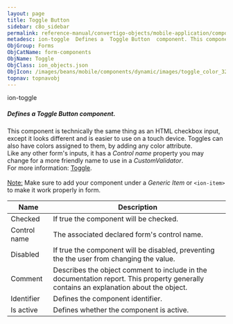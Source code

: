 ```yaml
---
layout: page
title: Toggle Button
sidebar: c8o_sidebar
permalink: reference-manual/convertigo-objects/mobile-application/components/form-components/toggle-button/
metadesc: ion-toggle  Defines a  Toggle Button  component. This component is technically the same thing as an HTML checkbox input, except it looks different and
ObjGroup: Forms
ObjCatName: form-components
ObjName: Toggle
ObjClass: ion_objects.json
ObjIcon: /images/beans/mobile/components/dynamic/images/toggle_color_32x32.png
topnav: topnavobj
---
```

ion-toggle<br/>

##### Defines a <i>Toggle Button</i> component.<br/>
This component is technically the same thing as an HTML checkbox input, except it looks different and is easier to use on a touch device. Toggles can also have colors assigned to them, by adding any color attribute.<br/>
Like any other form's inputs, it has a <i>Control name</i> property you may change for a more friendly name to use in a <i>CustomValidator</i>.<br/>
 For more information: <a href='https://ionicframework.com/docs/v3/components/#toggle' target='_blank'>Toggle</a>.<br/>
<br/>
<span class='orangetwinsoft'><u>Note:</u></span> Make sure to add your component under a <i>Generic Item</i> or <code>&lt;ion-item&gt;</code> to make it work properly in form.

Name | Description 
--- | ---
Checked | If true the component will be checked.
Control name | The associated declared form's control name.
Disabled | If true the component will be disabled, preventing the the user from changing the value.
Comment | Describes the object comment to include in the documentation report.  This property generally contains an explanation about the object. 
Identifier | Defines the component identifier.  
Is active | Defines whether the component is active. 

